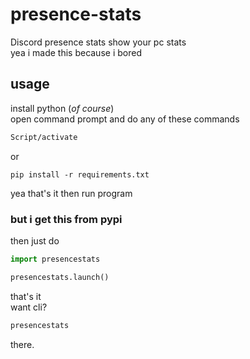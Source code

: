 # presence-stats
Discord presence stats show your pc stats<br>
yea i made this because i bored
## usage
install python (*of course*)<br>
open command prompt and do any of these commands
```bash
Script/activate
```
or
```
pip install -r requirements.txt
```
yea that's it then run program
### but i get this from pypi
then just do
```py
import presencestats

presencestats.launch()
```
that's it<br>
want cli?
```bash
presencestats
```
there.